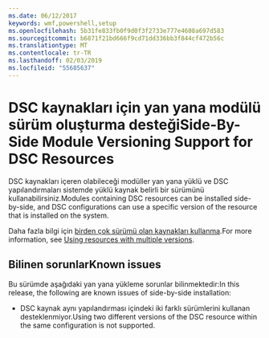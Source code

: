 ```yaml
---
ms.date: 06/12/2017
keywords: wmf,powershell,setup
ms.openlocfilehash: 5b31fe833fb0f9d0f3f2733e777e4608a697d583
ms.sourcegitcommit: b6871f21bd666f9cd71dd336bb3f844cf472b56c
ms.translationtype: MT
ms.contentlocale: tr-TR
ms.lasthandoff: 02/03/2019
ms.locfileid: "55685637"
---
```

# <a name="side-by-side-module-versioning-support-for-dsc-resources"></a><span data-ttu-id="c2812-102">DSC kaynakları için yan yana modülü sürüm oluşturma desteği</span><span class="sxs-lookup"><span data-stu-id="c2812-102">Side-By-Side Module Versioning Support for DSC Resources</span></span>

<span data-ttu-id="c2812-103">DSC kaynakları içeren olabileceği modüller yan yana yüklü ve DSC yapılandırmaları sistemde yüklü kaynak belirli bir sürümünü kullanabilirsiniz.</span><span class="sxs-lookup"><span data-stu-id="c2812-103">Modules containing DSC resources can be installed side-by-side, and DSC configurations can use a specific version of the resource that is installed on the system.</span></span>

<span data-ttu-id="c2812-104">Daha fazla bilgi için [birden çok sürümü olan kaynakları kullanma](https://msdn.microsoft.com/powershell/dsc/sxsresource).</span><span class="sxs-lookup"><span data-stu-id="c2812-104">For more information, see [Using resources with multiple versions](https://msdn.microsoft.com/powershell/dsc/sxsresource).</span></span>

## <a name="known-issues"></a><span data-ttu-id="c2812-105">Bilinen sorunlar</span><span class="sxs-lookup"><span data-stu-id="c2812-105">Known issues</span></span>

<span data-ttu-id="c2812-106">Bu sürümde aşağıdaki yan yana yükleme sorunlar bilinmektedir:</span><span class="sxs-lookup"><span data-stu-id="c2812-106">In this release, the following are known issues of side-by-side installation:</span></span>

-   <span data-ttu-id="c2812-107">DSC kaynak aynı yapılandırması içindeki iki farklı sürümlerini kullanan desteklenmiyor.</span><span class="sxs-lookup"><span data-stu-id="c2812-107">Using two different versions of the DSC resource within the same configuration is not supported.</span></span>
